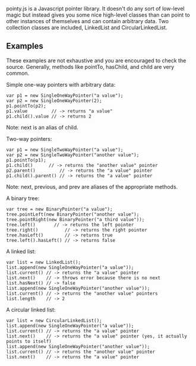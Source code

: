 pointy.js is a Javascript pointer library. It doesn't do any sort of low-level magic but instead gives you some nice high-level classes than can point to other instances of themselves and can contain arbitrary data. Two collection classes are included, LinkedList and CircularLinkedList.

Examples
--------
These examples are not exhaustive and you are encouraged to check the source. Generally, methods like pointTo, hasChild, and child are very common.

Simple one-way pointers with arbitrary data:

    var p1 = new SingleOneWayPointer("a value");
    var p2 = new SingleOneWayPointer(2);
    p1.pointTo(p2);
    p1.value	     // -> returns "a value"
    p1.child().value // -> returns 2
Note: next is an alias of child.

Two-way pointers:

    var p1 = new SingleTwoWayPointer("a value");
    var p2 = new SingleTwoWayPointer("another value");
    p1.pointTo(p1);
    p1.child()		// -> returns the "another value" pointer
    p2.parent()       	// -> returns the "a value" pointer
    p1.child().parent() // -> returns the "a value" pointer
Note: next, previous, and prev are aliases of the appropriate methods.

A binary tree:

    var tree = new BinaryPointer("a value");
    tree.pointLeft(new BinaryPointer("another value");
    tree.pointRight(new BinaryPointer("a third value"));
    tree.left()		  // -> returns the left pointer
    tree.right()       	  // -> returns the right pointer
    tree.hasLeft()     	  // -> returns true
    tree.left().hasLeft() // -> returns false

A linked list:

    var list = new LinkedList();
    list.append(new SingleOneWayPointer("a value"));
    list.current() // -> returns the "a value" pointer
    list.next()    // -> throws error because there is no next
    list.hasNext() // -> false
    list.append(new SingleOneWayPointer("another value"));
    list.current() // -> returns the "another value" pointers
    list.length    // -> 2

A circular linked list:

    var list = new CircularLinkedList();
    list.append(new SingleOneWayPointer("a value"));
    list.current() // -> returns the "a value" pointer
    list.next()	   // -> returns the "a value" pointer (yes, it actually points to itself)
    list.append(new SingleOneWayPointer("another value"));
    list.current() // -> returns the "another value" pointer
    list.next()	   // -> returns the "a value" pointer